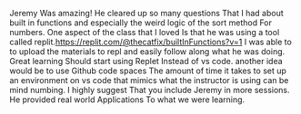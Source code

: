 Jeremy Was amazing! He cleared up so many questions That I had about built in functions and especially the weird logic of the sort method For numbers. One aspect of the class that I loved Is that he was using a tool called replit.https://replit.com/@thecatfix/builtInFunctions?v=1
I was able to to upload the materials to repl and easily follow along what he was doing. 
Great learning Should start using Replet Instead of vs code. another idea would be to use 
Github code spaces
The amount of time it takes to set up an environment on vs code that mimics what the instructor is using can be mind numbing. I highly suggest That you include Jeremy in more sessions. He provided real world Applications To what we were learning.